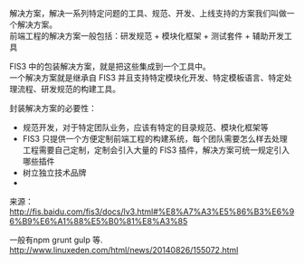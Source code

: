 解决方案，解决一系列特定问题的工具、规范、开发、上线支持的方案我们叫做一个解决方案。  
前端工程的解决方案一般包括：研发规范 + 模块化框架 + 测试套件 + 辅助开发工具

FIS3 中的包装解决方案，就是把这些集成到一个工具中。    
一个解决方案就是继承自 FIS3 并且支持特定模块化开发、特定模板语言、特定处理流程、研发规范的构建工具。

封装解决方案的必要性：
- 规范开发，对于特定团队业务，应该有特定的目录规范、模块化框架等
- FIS3 只提供一个方便定制前端工程的构建系统，每个团队需要怎么样去处理工程需要自己定制，定制会引入大量的 FIS3 插件，解决方案可统一规定引入哪些插件
- 树立独立技术品牌
-
来源： <http://fis.baidu.com/fis3/docs/lv3.html#%E8%A7%A3%E5%86%B3%E6%96%B9%E6%A1%88%E5%B0%81%E8%A3%85>

一般有npm grunt gulp 等.
http://www.linuxeden.com/html/news/20140826/155072.html
